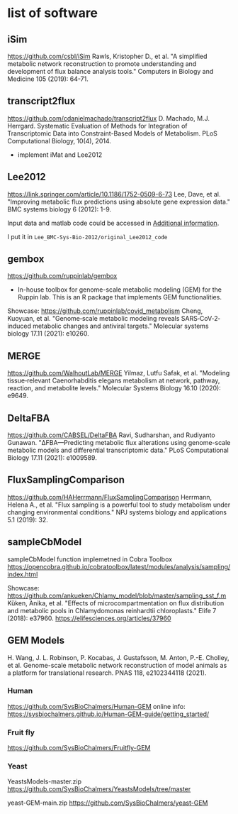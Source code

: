 # list of software
## iSim
https://github.com/csbl/iSim
Rawls, Kristopher D., et al. "A simplified metabolic network reconstruction to promote understanding and development of flux balance analysis tools." Computers in Biology and Medicine 105 (2019): 64-71. 

## transcript2flux
https://github.com/cdanielmachado/transcript2flux
D. Machado, M.J. Herrgard. Systematic Evaluation of Methods for Integration of Transcriptomic Data into Constraint-Based Models of Metabolism. PLoS Computational Biology, 10(4), 2014.

- implement iMat and Lee2012

## Lee2012
https://link.springer.com/article/10.1186/1752-0509-6-73
Lee, Dave, et al. "Improving metabolic flux predictions using absolute gene expression data." BMC systems biology 6 (2012): 1-9.

Input data and matlab code could be accessed in [Additional information](https://link.springer.com/article/10.1186/1752-0509-6-73#additional-information).

I put it in `Lee_BMC-Sys-Bio-2012/original_Lee2012_code`

## gembox
https://github.com/ruppinlab/gembox

- In-house toolbox for genome-scale metabolic modeling (GEM) for the Ruppin lab. This is an R package that implements GEM functionalities.

Showcase: https://github.com/ruppinlab/covid_metabolism
Cheng, Kuoyuan, et al. "Genome‐scale metabolic modeling reveals SARS‐CoV‐2‐induced metabolic changes and antiviral targets." Molecular systems biology 17.11 (2021): e10260.

## MERGE
https://github.com/WalhoutLab/MERGE
Yilmaz, Lutfu Safak, et al. "Modeling tissue‐relevant Caenorhabditis elegans metabolism at network, pathway, reaction, and metabolite levels." Molecular Systems Biology 16.10 (2020): e9649.

## DeltaFBA
https://github.com/CABSEL/DeltaFBA
Ravi, Sudharshan, and Rudiyanto Gunawan. "ΔFBA—Predicting metabolic flux alterations using genome-scale metabolic models and differential transcriptomic data." PLoS Computational Biology 17.11 (2021): e1009589.

## FluxSamplingComparison
https://github.com/HAHerrmann/FluxSamplingComparison
Herrmann, Helena A., et al. "Flux sampling is a powerful tool to study metabolism under changing environmental conditions." NPJ systems biology and applications 5.1 (2019): 32.

## sampleCbModel 
sampleCbModel function implemetned in Cobra Toolbox
https://opencobra.github.io/cobratoolbox/latest/modules/analysis/sampling/index.html

Showcase: https://github.com/ankueken/Chlamy_model/blob/master/sampling_sst_f.m
Küken, Anika, et al. "Effects of microcompartmentation on flux distribution and metabolic pools in Chlamydomonas reinhardtii chloroplasts." Elife 7 (2018): e37960. https://elifesciences.org/articles/37960

## GEM Models
H. Wang, J. L. Robinson, P. Kocabas, J. Gustafsson, M. Anton, P.-E. Cholley, et al. Genome-scale metabolic network reconstruction of model animals as a platform for translational research. PNAS 118, e2102344118 (2021).

### Human
https://github.com/SysBioChalmers/Human-GEM
online info: https://sysbiochalmers.github.io/Human-GEM-guide/getting_started/

### Fruit fly
https://github.com/SysBioChalmers/Fruitfly-GEM

### Yeast 
YeastsModels-master.zip
https://github.com/SysBioChalmers/YeastsModels/tree/master

yeast-GEM-main.zip
https://github.com/SysBioChalmers/yeast-GEM

